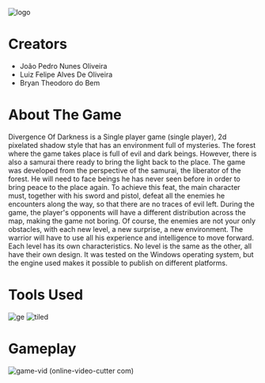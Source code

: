 ![logo](https://github.com/jpedrou/DigitalGamesProject/assets/127536464/d1ff4525-462f-46aa-9228-95afcce46eac)
# Creators
- João Pedro Nunes Oliveira
- Luiz Felipe Alves De Oliveira
- Bryan Theodoro do Bem
# About The Game
Divergence Of Darkness is a Single player game (single player), 2d pixelated shadow style that has an environment full of mysteries. The forest where the game takes place is full of evil and dark beings. However, there is also a samurai there ready to bring the light back to the place. The game was developed from the perspective of the samurai, the liberator of the forest. He will need to face beings he has never seen before in order to bring peace to the place again. To achieve this feat, the main character must, together with his sword and pistol, defeat all the enemies he encounters along the way, so that there are no traces of evil left. During the game, the player's opponents will have a different distribution across the map, making the game not boring. Of course, the enemies are not your only obstacles, with each new level, a new surprise, a new environment. The warrior will have to use all his experience and intelligence to move forward. Each level has its own characteristics. No level is the same as the other, all have their own design. It was tested on the Windows operating system, but the engine used makes it possible to publish on different platforms.
# Tools Used
![ge](https://github.com/jpedrou/DigitalGamesProject/assets/127536464/fda69fbf-38f8-4626-8227-13d7af1606fd)
![tiled](https://github.com/jpedrou/DigitalGamesProject/assets/127536464/1307952a-6054-4599-9ab5-03ac24bf5841)
# Gameplay
![game-vid (online-video-cutter com)](https://github.com/jpedrou/DigitalGamesProject/assets/127536464/e863ce22-babe-466a-928b-71e6ecba6577)
